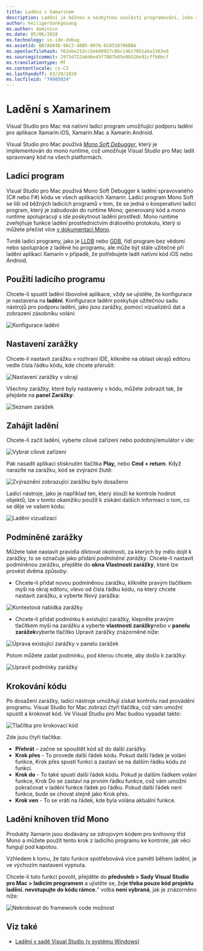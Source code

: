 ```yaml
---
title: Ladění s Xamarinem
description: Ladění je běžnou a nezbytnou součástí programování. Jako starší IDE, Visual Studio pro Mac obsahuje celou sadu funkcí, které usnadňují ladění. Od bezpečnéladění, na vizualizaci dat, tento článek vysvětluje, jak využít plný potenciál ladění v Sadě Visual Studio pro Mac.
author: heiligerdankgesang
ms.author: dominicn
ms.date: 05/06/2018
ms.technology: vs-ide-debug
ms.assetid: BB7A084D-9AC2-48B5-8076-6C8518796BBA
ms.openlocfilehash: f62ebe21dcc5eb60927c0bc14617051aba3363e8
ms.sourcegitcommit: 2975d722a6d6e45f7887b05e9b526e91cffb0bcf
ms.translationtype: MT
ms.contentlocale: cs-CZ
ms.lasthandoff: 03/20/2020
ms.locfileid: "74985024"
---
```

# <a name="debugging-with-xamarin"></a>Ladění s Xamarinem

Visual Studio pro Mac má nativní ladicí program umožňující podporu ladění pro aplikace Xamarin.iOS, Xamarin.Mac a Xamarin.Android.

Visual Studio pro Mac používá [*Mono Soft Debugger*](https://www.mono-project.com/docs/advanced/runtime/docs/soft-debugger/), který je implementován do mono runtime, což umožňuje Visual Studio pro Mac ladit spravovaný kód na všech platformách.

## <a name="the-debugger"></a>Ladicí program

Visual Studio pro Mac používá Mono Soft Debugger k ladění spravovaného (C# nebo F#) kódu ve všech aplikacích Xamarin. Ladicí program Mono Soft se liší od běžných ladicích programů v tom, že se jedná o kooperativní ladicí program, který je zabudován do runtime Mono; generovaný kód a mono runtime spolupracují s ide poskytnout ladění prostředí. Mono runtime zveřejňuje funkce ladění prostřednictvím drátového protokolu, který si můžete přečíst více [v dokumentaci Mono](https://www.mono-project.com/docs/advanced/runtime/docs/soft-debugger-wire-format/).

Tvrdé ladicí programy, jako je [LLDB](https://lldb.llvm.org/index.html) nebo [GDB](https://www.gnu.org/software/gdb/), řídí program bez vědomí nebo spolupráce z laděné ho programu, ale může být stále užitečné při ladění aplikací Xamarin v případě, že potřebujete ladit nativní kód iOS nebo Android.

## <a name="using-the-debugger"></a>Použití ladicího programu

Chcete-li spustit ladění libovolné aplikace, vždy se ujistěte, že konfigurace je nastavena na **ladění**. Konfigurace ladění poskytuje užitečnou sadu nástrojů pro podporu ladění, jako jsou zarážky, pomocí vizualizérů dat a zobrazení zásobníku volání:

![Konfigurace ladění](media/debugging-image_0.png)

## <a name="setting-a-breakpoint"></a>Nastavení zarážky

Chcete-li nastavit zarážku v rozhraní IDE, klikněte na oblast okrajů editoru vedle čísla řádku kódu, kde chcete přerušit:

![Nastavení zarážky v okraji](media/debugging-image0.png)

Všechny zarážky, které byly nastaveny v kódu, můžete zobrazit tak, že přejdete na **panel Zarážky**:

![Seznam zarážek](media/debugging-image0a.png)

## <a name="start-debugging"></a>Zahájit ladění

Chcete-li začít ladění, vyberte cílové zařízení nebo podobný/emulátor v ide:

![Vybrat cílové zařízení](media/debugging-image1.png)

Pak nasadit aplikaci stisknutím tlačítka **Play,** nebo **Cmd + return**. Když narazíte na zarážku, kód se zvýrazní žlutě:

![Zvýraznění zobrazující zarážku bylo dosaženo](media/debugging-image2.png)

Ladicí nástroje, jako je například ten, který slouží ke kontrole hodnot objektů, lze v tomto okamžiku použít k získání dalších informací o tom, co se děje ve vašem kódu:

![Ladění vizualizací](media/debugging-image3.png)

## <a name="conditional-breakpoints"></a>Podmíněné zarážky

Můžete také nastavit pravidla diktovat okolnosti, za kterých by mělo dojít k zarážky, to se označuje jako přidání *podmíněné zarážky*. Chcete-li nastavit podmíněnou zarážku, přejděte do **okna Vlastnosti zarážky**, které lze provést dvěma způsoby:

* Chcete-li přidat novou podmíněnou zarážku, klikněte pravým tlačítkem myši na okraj editoru, vlevo od čísla řádku kódu, na který chcete nastavit zarážku, a vyberte Nový zarážka:

 ![Kontextová nabídka zarážky](media/debugging-image4.png)

* Chcete-li přidat podmínku k existující zarážky, klepněte pravým tlačítkem myši na zarážku a vyberte **vlastnosti zarážky**nebo v **panelu zarážek**vyberte tlačítko Upravit zarážky znázorněné níže:

 ![Úprava existující zarážky v panelu zarážek](media/debugging-image5.png)

Potom můžete zadat podmínku, pod kterou chcete, aby došlo k zarážky:

 ![Upravit podmínky zarážky](media/debugging-image6.png)

## <a name="stepping-through-code"></a>Krokování kódu

Po dosažení zarážky, ladicí nástroje umožňují získat kontrolu nad provádění programu. Visual Studio for Mac zobrazí čtyři tlačítka, což vám umožní spustit a krokovat kód. Ve Visual Studiu pro Mac budou vypadat takto:

 ![Tlačítka pro krokovací kód](media/debugging-image7.png)

Zde jsou čtyři tlačítka:

* **Přehrát** – začne se spouštět kód až do další zarážky.
* **Krok přes** - To provede další řádek kódu. Pokud další řádek je volání funkce, Krok přes spustí funkci a zastaví se na dalším řádku kódu *za* funkcí.
* **Krok do** - To také spustí další řádek kódu. Pokud je dalším řádkem volání funkce, Krok Do se zastaví na prvním řádku funkce, což vám umožní pokračovat v ladění funkce řádek po řádku. Pokud další řádek není funkce, bude se chovat stejně jako Krok přes.
* **Krok ven** - To se vrátí na řádek, kde byla volána aktuální funkce.

## <a name="debugging-monos-class-libraries"></a>Ladění knihoven tříd Mono

Produkty Xamarin jsou dodávány se zdrojovým kódem pro knihovny tříd Mono a můžete použít tento krok z ladicího programu ke kontrole, jak věci fungují pod kapotou.

Vzhledem k tomu, že tato funkce spotřebovává více paměti během ladění, je ve výchozím nastavení vypnuta.

Chcete-li tuto funkci povolit, přejděte do **předvoleb > Sady Visual Studio pro Mac > ladicím programem** a ujistěte se, že**je třeba pouze kód projektu ladění. nevstupujte do kódu rámce.**" volba **není vybraná**, jak je znázorněno níže:

![Nekrokovat do framework code možnost](media/debugging-image8.png)

## <a name="see-also"></a>Viz také

- [Ladění v sadě Visual Studio (v systému Windows)](/visualstudio/debugger/)
